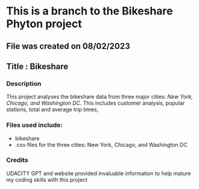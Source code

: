 # This is a branch to the Bikeshare Phyton project

## File was created on 08/02/2023

## Title : Bikeshare 

### Description
This project analyses the bikeshare data from three major cities: _New York, Chicago, and Washington DC_. This includes customer analysis, popular stations, total and average trip times, 

### Files used include:
 - bikeshare 
 - .csv files for the three cities: New York, Chicago, and Washington DC

### Credits
UDACITY GPT and website provided invaluable information to help mature my coding skills with this project 
